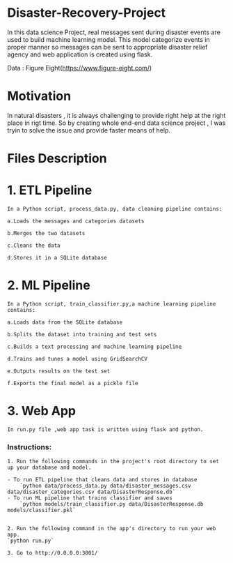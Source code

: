 # Disaster-Recovery-Project

In this data science Project, real messages  sent during disaster events are used to build machine learning model. This model  categorize events in proper manner so  messages can be sent to appropriate disaster relief agency and web application is created using flask.

Data : Figure Eight(https://www.figure-eight.com/)

# Motivation
In natural disasters , it is always challenging to provide right help at the right place in rigt time. So by creating whole end-end data science project , I was tryin to solve the issue and provide faster means of help.


# Files Description 

# 1. ETL Pipeline

    In a Python script, process_data.py, data cleaning pipeline contains:

    a.Loads the messages and categories datasets

    b.Merges the two datasets

    c.Cleans the data

    d.Stores it in a SQLite database

# 2. ML Pipeline

    In a Python script, train_classifier.py,a machine learning pipeline contains:

    a.Loads data from the SQLite database

    b.Splits the dataset into training and test sets

    c.Builds a text processing and machine learning pipeline

    d.Trains and tunes a model using GridSearchCV

    e.Outputs results on the test set

    f.Exports the final model as a pickle file

# 3. Web App
    In run.py file ,web app task is written using flask and python.


### Instructions:
    1. Run the following commands in the project's root directory to set up your database and model.

    - To run ETL pipeline that cleans data and stores in database
        `python data/process_data.py data/disaster_messages.csv data/disaster_categories.csv data/DisasterResponse.db`
    - To run ML pipeline that trains classifier and saves
        `python models/train_classifier.py data/DisasterResponse.db models/classifier.pkl`


    2. Run the following command in the app's directory to run your web app.
    `python run.py`

    3. Go to http://0.0.0.0:3001/
